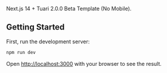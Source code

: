 Next.js 14 + Tuari 2.0.0 Beta Template (No Mobile).

## Getting Started

First, run the development server:

```bash
npm run dev
```

Open [http://localhost:3000](http://localhost:3000) with your browser to see the result.
